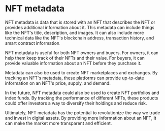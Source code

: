 # NFT metadata

NFT metadata is data that is stored with an NFT that describes the NFT or provides additional information about it. This metadata can include things like the NFT's title, description, and images. It can also include more technical data like the NFT's blockchain address, transaction history, and smart contract information.

NFT metadata is useful for both NFT owners and buyers. For owners, it can help them keep track of their NFTs and their value. For buyers, it can provide valuable information about an NFT before they purchase it.

Metadata can also be used to create NFT marketplaces and exchanges. By tracking an NFT's metadata, these platforms can provide up-to-date information on an NFT's price, supply, and demand.

In the future, NFT metadata could also be used to create NFT portfolios and index funds. By tracking the performance of different NFTs, these products could offer investors a way to diversify their holdings and reduce risk.

Ultimately, NFT metadata has the potential to revolutionize the way we trade and invest in digital assets. By providing more information about an NFT, it can make the market more transparent and efficient.
